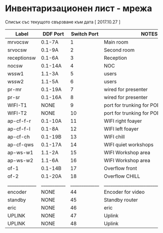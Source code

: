 # Инвентаризационен лист - мрежа
Списък със текущото свързване към дата [  2017.10.27  ]

Label        |  DDF Port | Switch Port | NOTES
-------------|-----------|-------------|------------------------
 mrvocsw     | 0.1-7A    | 1           | Main room
 srvocsw     | 0.1-9A    | 2           | Second room
 receptionsw | 0.1-6A | 3           | Reception
 nocsw       | 0.1-14A   | 4           | NOC
 wssw1       | 1.1-3A    | 5           | users
 wssw2       | 1.1-5A    | 6           | users
 pr-mr       | 0.1-19A   | 7           | wired for presenter
 pr-sr       | 0.1-16A   | 8           | wired for presenter
 WIFI-T1     | NONE      | 9           | port for trunking for POE WIFI
 WIFI-T2     | NONE      | 10          | port for trunking for POE WIFI
 ap-cf-f-r   | 0.1-10A   | 11          | WIFI right foayer
 ap-cf-f-l   | 0.1-8A    | 12          | WIFI left foayer
 ap-cf-ch    | 0.1-19B   | 13          | WIFI chill
 ap-cf-qws   | 0.1-17A   | 14          | WIFI quiet workshops
 ap-ws-w1    | 1.1-2A    | 15          | WIFI Workshop area
 ap-ws-w2    | 1.1-6A    | 16          | WIFI Workshop area
 of-1        | 0.1-14B   | 17          | Overflow front
 of-2        | 0.1-20A   | 18          | Overflow CHILL
_____________|___________|_____________|_________________________________________
 encoder     | NONE      | 44          | Encoder for video
 standby     | NONE      | 45          | Standby router
 eric        | NONE      | 46          | eric
 UPLINK      | NONE      | 47          | Uplink
 UPLINK      | NONE      | 48          | Uplink
